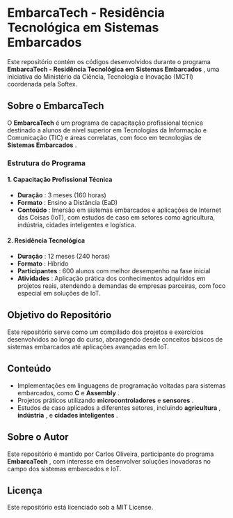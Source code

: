 # EmbarcaTech - Residência Tecnológica em Sistemas Embarcados

Este repositório contém os códigos desenvolvidos durante o programa **EmbarcaTech - Residência Tecnológica em Sistemas Embarcados** , uma iniciativa do Ministério da Ciência, Tecnologia e Inovação (MCTI) coordenada pela Softex.

## Sobre o EmbarcaTech

O **EmbarcaTech** é um programa de capacitação profissional técnica destinado a alunos de nível superior em Tecnologias da Informação e Comunicação (TIC) e áreas correlatas, com foco em tecnologias de **Sistemas Embarcados** .

### Estrutura do Programa

#### 1. Capacitação Profissional Técnica

-   **Duração** : 3 meses (160 horas)
-   **Formato** : Ensino a Distância (EaD)
-   **Conteúdo** : Imersão em sistemas embarcados e aplicações de Internet das Coisas (IoT), com estudos de caso em setores como agricultura, indústria, cidades inteligentes e logística.

#### 2. Residência Tecnológica

-   **Duração** : 12 meses (240 horas)
-   **Formato** : Híbrido
-   **Participantes** : 600 alunos com melhor desempenho na fase inicial
-   **Atividades** : Aplicação prática dos conhecimentos adquiridos em projetos reais, atendendo a demandas de empresas parceiras, com foco especial em soluções de IoT.

## Objetivo do Repositório

Este repositório serve como um compilado dos projetos e exercícios desenvolvidos ao longo do curso, abrangendo desde conceitos básicos de sistemas embarcados até aplicações avançadas em IoT.

## Conteúdo

-   Implementações em linguagens de programação voltadas para sistemas embarcados, como **C** e **Assembly** .
-   Projetos práticos utilizando **microcontroladores** e **sensores** .
-   Estudos de caso aplicados a diferentes setores, incluindo **agricultura** , **indústria** , e **cidades inteligentes** .

## Sobre o Autor

Este repositório é mantido por Carlos Oliveira, participante do programa **EmbarcaTech** , com interesse em desenvolver soluções inovadoras no campo dos sistemas embarcados e IoT.

## Licença

Este repositório está licenciado sob a MIT License.
